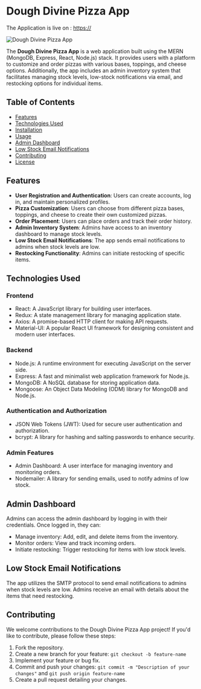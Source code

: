 # Dough Divine Pizza App

The Application is live on : [https://](https://dough-divine-pizza-app.onrender.com/)

![Dough Divine Pizza App](https://github.com/WhiteShadow11z1/Dough-Divine/raw/main/client/public/logo.png)

The **Dough Divine Pizza App** is a web application built using the MERN (MongoDB, Express, React, Node.js) stack. It provides users with a platform to customize and order pizzas with various bases, toppings, and cheese options. Additionally, the app includes an admin inventory system that facilitates managing stock levels, low-stock notifications via email, and restocking options for individual items.

## Table of Contents

- [Features](#features)
- [Technologies Used](#technologies-used)
- [Installation](#installation)
- [Usage](#usage)
- [Admin Dashboard](#admin-dashboard)
- [Low Stock Email Notifications](#low-stock-email-notifications)
- [Contributing](#contributing)
- [License](#license)

## Features

- **User Registration and Authentication**: Users can create accounts, log in, and maintain personalized profiles.
- **Pizza Customization**: Users can choose from different pizza bases, toppings, and cheese to create their own customized pizzas.
- **Order Placement**: Users can place orders and track their order history.
- **Admin Inventory System**: Admins have access to an inventory dashboard to manage stock levels.
- **Low Stock Email Notifications**: The app sends email notifications to admins when stock levels are low.
- **Restocking Functionality**: Admins can initiate restocking of specific items.

## Technologies Used

### Frontend

- React: A JavaScript library for building user interfaces.
- Redux: A state management library for managing application state.
- Axios: A promise-based HTTP client for making API requests.
- Material-UI: A popular React UI framework for designing consistent and modern user interfaces.

### Backend

- Node.js: A runtime environment for executing JavaScript on the server side.
- Express: A fast and minimalist web application framework for Node.js.
- MongoDB: A NoSQL database for storing application data.
- Mongoose: An Object Data Modeling (ODM) library for MongoDB and Node.js.

### Authentication and Authorization

- JSON Web Tokens (JWT): Used for secure user authentication and authorization.
- bcrypt: A library for hashing and salting passwords to enhance security.

### Admin Features

- Admin Dashboard: A user interface for managing inventory and monitoring orders.
- Nodemailer: A library for sending emails, used to notify admins of low stock.

## Admin Dashboard

Admins can access the admin dashboard by logging in with their credentials. Once logged in, they can:

- Manage inventory: Add, edit, and delete items from the inventory.
- Monitor orders: View and track incoming orders.
- Initiate restocking: Trigger restocking for items with low stock levels.

## Low Stock Email Notifications

The app utilizes the SMTP protocol to send email notifications to admins when stock levels are low. Admins receive an email with details about the items that need restocking.

## Contributing

We welcome contributions to the Dough Divine Pizza App project! If you'd like to contribute, please follow these steps:

1. Fork the repository.
2. Create a new branch for your feature: `git checkout -b feature-name`
3. Implement your feature or bug fix.
4. Commit and push your changes: `git commit -m "Description of your changes"` and `git push origin feature-name`
5. Create a pull request detailing your changes.
